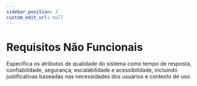 ```yaml
---
sidebar_position: 2
custom_edit_url: null
---
```


# Requisitos Não Funcionais

Especifica os atributos de qualidade do sistema como tempo de resposta, confiabilidade, segurança, escalabilidade e acessibilidade, incluindo justificativas baseadas nas necessidades dos usuários e contexto de uso.


